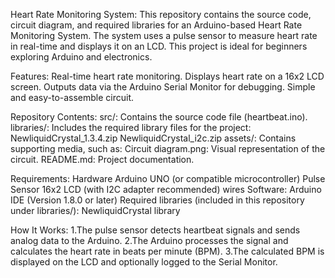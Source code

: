 Heart Rate Monitoring System:
This repository contains the source code, circuit diagram, and required libraries for an Arduino-based Heart Rate Monitoring System. The system uses a pulse sensor to measure heart rate in real-time and displays it on an LCD. This project is ideal for beginners exploring Arduino and electronics.

Features:
Real-time heart rate monitoring.
Displays heart rate on a 16x2 LCD screen.
Outputs data via the Arduino Serial Monitor for debugging.
Simple and easy-to-assemble circuit.

Repository Contents:
src/: Contains the source code file (heartbeat.ino).
libraries/: Includes the required library files for the project:
NewliquidCrystal_1.3.4.zip
NewliquidCrystal_i2c.zip
assets/: Contains supporting media, such as:
Circuit diagram.png: Visual representation of the circuit.
README.md: Project documentation.

Requirements:
Hardware
Arduino UNO (or compatible microcontroller)
Pulse Sensor
16x2 LCD (with I2C adapter recommended)
wires
Software:
Arduino IDE (Version 1.8.0 or later)
Required libraries (included in this repository under libraries/):
NewliquidCrystal library

How It Works:
1.The pulse sensor detects heartbeat signals and sends analog data to the Arduino.
2.The Arduino processes the signal and calculates the heart rate in beats per minute (BPM).
3.The calculated BPM is displayed on the LCD and optionally logged to the Serial Monitor.
